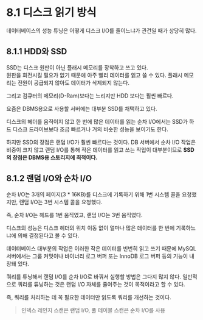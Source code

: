 # 8.1 디스크 읽기 방식

데이터베이스의 성능 튜닝은 어떻게 디스크 I/O를 줄이느냐가 관건일 때가 상당히 많다.

## 8.1.1 HDD와 SSD

SSD는 디스크 원판이 아닌 플래시 메모리를 장착하고 쓰고 있다.  
원판을 회전시킬 필요가 없기 때문에 아주 빨리 데이터를 읽고 쓸 수 있다.
플래시 메모리는 전원이 공급되지 않아도 데이터가 삭제되지 않는다.

그리고 검큐터의 메모리(D-Ram)보다는 느리지만 HDD 보다는 훨씬 빠르다.

요즘은 DBMS용으로 사용할 서버에는 대부분 SSD를 채택하고 있다.

디스크의 헤더를 움직이지 않고 한 번에 많은 데이터를 읽는 순차 I/O에서는 SSD가 하드 디스크 드라이브보다 조금 빠르거나 거의 비슷한 성능을 보이기도 한다.

하지만 SSD의 장점은 랜덤 I/O가 훨씬 빠르다는 것이다.
DB 서버에서 순차 I/O 작업은 비중이 크지 않고 랜덤 I/O를 통해 작은 데이터를 읽고 쓰는 작업이 대부분이므로 **SSD의 장점은 DBMS용 스토리지에 최적이다.**

## 8.1.2 랜덤 I/O와 순차 I/O

순차 I/O는 3개의 페이지(3 \* 16KB)를 디스크에 기록하기 위해 1번 시스템 콜을 요청했지만, 랜덤 I/O는 3번 시스템 콜을 요청했다.

즉, 순차 I/O는 헤드를 1번 움직였고, 랜덤 I/O는 3번 움직였다.

디스크의 성능은 디스크 헤더의 위치 이동 없이 얼마나 많은 데이터를 한 번에 기록하느냐에 의해 결정된다고 볼 수 있다.

데이터베이스 대부분의 작업은 이러한 작은 데이터를 빈번히 읽고 쓰기 때문에 MySQL 서버에서는 그룹 커밋이나 바이너리 로그 버퍼 또는 InnoDB 로그 버퍼 등의 기능이 내장돼 있다.

쿼리를 튜닝해서 랜덤 I/O를 순차 I/O로 바꿔서 실행할 방법은 그다지 많지 않다.
일반적으로 쿼리를 튜닝하는 것은 랜덤 I/O 자체를 줄여주는 것이 목적이라고 할 수 있다.

즉, 쿼리를 처리하는 데 꼭 필요한 데이터만 읽도록 쿼리를 개선하는 것이다.

> 인덱스 레인지 스캔은 랜덤 I/O, 풀 테이블 스캔은 순차 I/O를 사용
